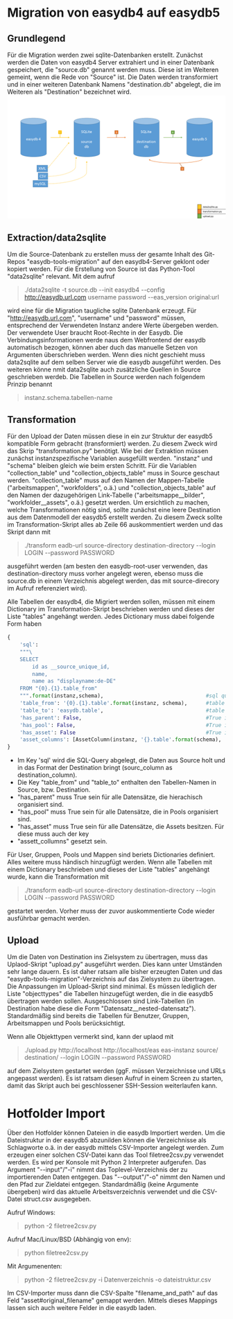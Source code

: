# Migration von easydb4 auf easydb5

## Grundlegend
Für die Migration werden zwei sqlite-Datenbanken erstellt. Zunächst werden die Daten von easydb4 Server
extrahiert und in einer Datenbank gespeichert, die "source.db" genannt werden muss. Diese ist im Weiteren gemeint,
wenn die Rede von "Source" ist.
Die Daten werden transformiert und in einer weiteren Datenbank Namens "destination.db" abgelegt, die im Weiteren als "Destination"
bezeichnet wird.
![Migrationsablauf](doku/ablauf.png)
## Extraction/data2sqlite
Um die Source-Datenbank zu erstellen muss der gesamte Inhalt des Git-Repos "easydb-tools-migration" auf den easydb4-Server geklont oder kopiert werden.
Für die Erstellung von Source ist das Python-Tool "data2sqlite" relevant.
Mit dem aufruf

>./data2sqlite -t source.db --init easydb4 --config http://easydb.url.com username password --eas_version original:url

wird eine für die Migration taugliche sqlite Datenbank erzeugt. Für "http://easydb.url.com",
"username" und "password" müssen, entsprechend der Verwendeten Instanz andere Werte übergeben werden.
Der verwendete User braucht Root-Rechte in der Easydb.
Die Verbindungsinformationen werde naus dem Webfrontend der easydb automatisch bezogen, können aber duch das manuelle Setzen von Argumenten überschrieben werden. Wenn dies nicht geschieht muss data2sqlite auf dem selben Server wie die easydb ausgeführt werden. Des weiteren könne nmit data2sqlite auch zusätzliche Quellen in Source geschrieben werdeb.
Die Tabellen in Source werden nach folgendem Prinzip benannt

>instanz.schema.tabellen-name

## Transformation
Für den Upload der Daten müssen diese in ein zur Struktur der easydb5 kompatible Form gebracht (transformiert) werden. Zu diesem Zweck wird das Skrip "transformation.py" benötigt.
Wie bei der Extraktion müssen zunächst instanzspezifische Variablen ausgefüllt werden.
"instanz" und "schema" bleiben gleich wie beim ersten Schritt. Für die Variablen "collection_table" und
"collection_objects_table" muss in Source geschaut werden. "collection_table" muss auf den Namen der Mappen-Tabelle ("arbeitsmappen", "workfolders", o.ä.) und "collection_objects_table" auf den Namen der dazugehörigen Link-Tabelle  ("arbeitsmappe\__bilder", "workfolder\__assets", o.ä.) gesetzt werden.
Um ersichtlich zu machen, welche Transformationen nötig sind, sollte zunächst eine leere Destination aus dem Datenmodell der easydb5 erstellt werden. Zu diesem Zweck sollte im Transformation-Skript alles ab Zeile 66 auskommentiert werden und das Skript dann mit

>./transform eadb-url source-directory destination-directory --login LOGIN --password PASSWORD

ausgeführt werden (am besten den easydb-root-user verwenden, das destination-directory muss vorher angelegt weren, ebenso muss die source.db in einem Verzeichnis abgelegt werden, das mit source-direcory im Aufruf referenziert wird).

Alle Tabellen der easydb4, die Migriert werden sollen, müssen mit einem Dictionary im Transformation-Skript
beschrieben werden und dieses der Liste "tables" angehängt werden. Jedes Dictionary muss dabei folgende Form haben

```python
{
    'sql':
    """\
    SELECT
        id as __source_unique_id,
        name,
        name as "displayname:de-DE"
    FROM "{0}.{1}.table_from"
    """.format(instanz,schema),                                 #sql query (hard to automatize, because of varying join, etc.), all fields are examples, must replace those
    'table_from': '{0}.{1}.table'.format(instanz, schema),      #table in source
    'table_to': 'easydb.table',                                 #table in destination
    'has_parent': False,                                        #True if Object is part of a List with hierarchical ordering
    'has_pool': False,                                          #True if records of this table are orgranized in pools
    'has_asset': False                                          #True if record has a file attached to it
    'asset_columns': [AssetColumn(instanz, '{}.table'.format(schema), 'column', 'table', 'column', ['url'])]
}
```
* Im Key 'sql' wird die SQL-Query abgelegt, die Daten aus Source holt und in das Format der Destination bringt (sourc_column as destination_column).
* Die Key "table_from" und "table_to" enthalten den Tabellen-Namen in Source, bzw. Destination.
* "has_parent" muss True sein für alle Datensätze, die hierachisch organisiert sind.
* "has_pool" muss True sein für alle Datensätze, die in Pools organisiert sind.
* "has_asset" muss True sein für alle Datensätze, die Assets besitzen. Für diese muss auch der key
* "assett_collumns" gesetzt sein.

Für User, Gruppen, Pools und Mappen sind beriets Dictionaries definiert. Alles weitere muss händisch hinzugfügt werden. Wenn alle Tabellen mit einem Dictionary beschrieben  und dieses der Liste "tables" angehängt wurde, kann die Transformation mit

>./transform eadb-url source-directory destination-directory --login LOGIN --password PASSWORD

gestartet werden. Vorher muss der zuvor auskommentierte Code wieder ausführbar gemacht werden.

## Upload

Um die Daten von Destination ins Zielsystem zu übertragen, muss das Uplaod-Skript "upload.py" ausgeführt werden. Dies kann unter Umständen sehr lange dauern. Es ist daher ratsam alle bisher erzeugten Daten und das "easydb-tools-migration"-Verzeichnis auf das Zielsystem zu übertragen.
Die Anpassungen im Upload-Skript sind minimal. Es müssen lediglich der Liste "objecttypes" die Tabellen hinzugefügt werden, die in die easydb5 übertragen werden sollen. Ausgeschlossen sind Link-Tabellen (in Destination habe diese die Form "Datensatz__nested-datensatz"). Standardmäßig sind bereits die Tabellen für Benutzer, Gruppen, Arbeitsmappen  und Pools berücksichtigt.

Wenn alle Objekttypen vermerkt sind, kann der uplaod mit

>./upload.py http://localhost http://localhost/eas eas-instanz source/ destination/ --login LOGIN --password PASSWORD

auf dem Zielsystem gestartet werden (ggF. müssen Verzeichnisse und URLs angepasst werden). Es ist ratsam diesen Aufruf in einem Screen zu starten, damit das Skript auch bei geschlossener SSH-Session weiterlaufen kann.


# Hotfolder Import

Über den Hotfolder können Dateien in die easydb Importiert werden. Um die Dateistruktur in der easydb5 abzunilden können die Verzeichnisse als Schlagworte o.ä. in der easydb mittels CSV-Importer angelegt werden.
Zum erzeugen einer solchen CSV-Datei kann das Tool filetree2csv.py verwendet werden. Es wird per Konsole mit Python 2 Interpreter aufgerufen. Das Argument "--input"/"-i" nimmt das Toplevel-Verzeichnis der zu importierenden Daten entgegen. Das "--output"/"-o" nimmt den Namen und den Pfad zur Zieldatei entgegen. Standardmäßig (keine Argumente übergeben) wird das aktuelle Arbeitsverzeichnis verwendet und die CSV-Datei struct.csv ausgegeben.

Aufruf Windows:

> python -2 filetree2csv.py

Aufruf Mac/Linux/BSD (Abhängig von env):

> python filetree2csv.py

Mit Argumenenten:

> python -2 filetree2csv.py -i Datenverzeichnis -o dateistruktur.csv

Im CSV-Importer muss dann die CSV-Spalte "filename_and_path" auf das Feld "asset#original_filename" gemappt werden. Mittels dieses Mappings lassen sich auch weitere Felder in die easydb laden.
